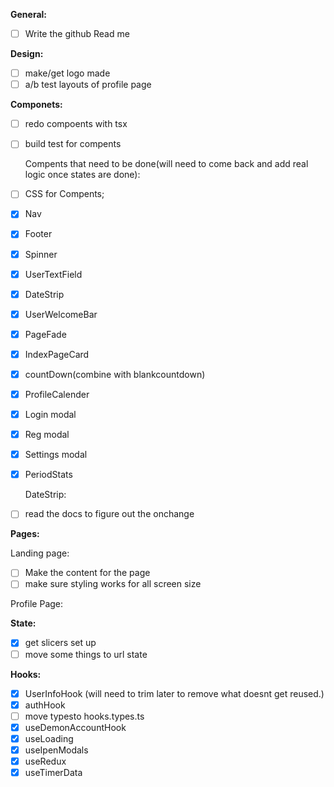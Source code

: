 **General:**

* [ ] Write the github  Read me

**Design:**

* [ ] make/get logo made
* [ ] a/b test layouts of profile page

**Componets:**

* [ ] redo compoents with tsx
* [ ] build test for compents

  Compents that need to be done(will need to come back and add real logic once states are done):
* [ ] CSS for Compents;
* [X] Nav
* [X] Footer
* [X] Spinner
* [X] UserTextField
* [X] DateStrip
* [X] UserWelcomeBar
* [X] PageFade
* [X] IndexPageCard
* [X] countDown(combine with blankcountdown)
* [X] ProfileCalender
* [X] Login modal
* [X] Reg modal
* [X] Settings modal
* [X] PeriodStats

  DateStrip:
* [ ] read the docs to figure out the onchange

**Pages:**

Landing page:

* [ ] Make the content for the page
* [ ] make sure styling works for all screen size

Profile Page:

**State:**

* [X] get slicers set up
* [ ] move some things to url state

**Hooks:**

* [X] UserInfoHook (will need to trim later to remove what doesnt get reused.)
* [X] authHook
* [ ] move typesto hooks.types.ts
* [X] useDemonAccountHook
* [X] useLoading
* [X] useIpenModals
* [X] useRedux
* [X] useTimerData
